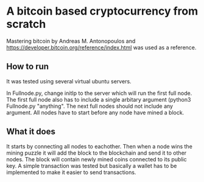 # A bitcoin based cryptocurrency from scratch
Mastering bitcoin by Andreas M. Antonopoulos and https://developer.bitcoin.org/reference/index.html was used as a reference.


## How to run
It was tested using several virtual ubuntu servers.

In Fullnode.py, change initIp to the server which will run the first full node. The first full node also has to include a single arbitary argument (python3 Fullnode.py "anything". The next full nodes should not include any argument. All nodes have to start before any node have mined a block. 

## What it does
It starts by connecting all nodes to eachother.
Then when a node wins the mining puzzle it will add the block to the blockchain and send it to other nodes. The block will contain newly mined coins connected to its public key. A simple transaction was tested but basically a wallet has to be implemented to make it easier to send transactions.
